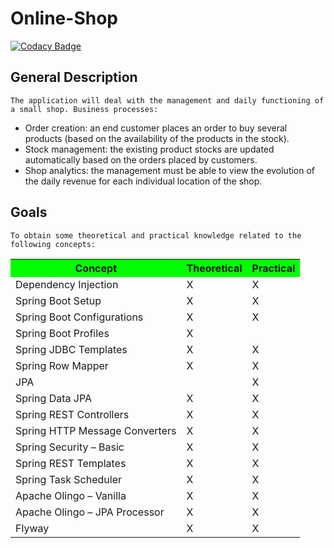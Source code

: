 
# Online-Shop

[![Codacy Badge](https://api.codacy.com/project/badge/Grade/caca21a198734a6891b2e3a42c724211)](https://app.codacy.com/app/Spetrut/Shop?utm_source=github.com&utm_medium=referral&utm_content=Spetrut/Shop&utm_campaign=Badge_Grade_Dashboard)

## General Description
```
The application will deal with the management and daily functioning of a small shop. Business processes:
```
* Order creation: an end customer places an order to buy several products (based on the availability of the products in the stock).</br>
* Stock management: the existing product stocks are updated automatically based on the orders placed by customers.</br>
* Shop analytics: the management must be able to view the evolution of the daily revenue for each individual location of the shop.</br>


## Goals
```
To obtain some theoretical and practical knowledge related to the following concepts:
```
<table   >
  <tr bgcolor="#00ff00">
    <th bgcolor="#00ff00" >Concept</th>
    <th >Theoretical</th> 
    <th>Practical</th>
  </tr>
  <tr>
    <td>Dependency Injection</td>
    <td>X</td> 
    <td>X</td>
  </tr>
  <tr>
    <td> Spring Boot Setup  </td>
    <td>X</td> 
    <td>X</td>
  </tr>
  <tr>
    <td> Spring Boot Configurations  </td>
    <td>X</td> 
    <td>X</td>
  </tr>
    
   <tr>
    <td> Spring Boot Profiles  </td>
    <td>X</td> 
    <td> </td>
  </tr>
  
  <tr>
    <td> Spring JDBC Templates  </td>
    <td>X</td> 
    <td>X </td>
  </tr>
  
   <tr>
    <td> Spring Row Mapper  </td>
    <td>X</td> 
    <td>X</td>
  </tr>
  
   <tr>
    <td> JPA </td>
    <td> </td>
    <td>X</td>
  </tr>
   <tr>
    <td> Spring Data JPA</td>
    <td>X </td>
    <td>X </td>
  </tr>
  
  <tr>
    <td> Spring REST Controllers</td>
    <td>X</td>
    <td>X</td>
  </tr>
  
   <tr>
    <td> Spring HTTP Message Converters</td>
    <td>X</td>
    <td>X</td>
  </tr>
   <tr>
    <td>Spring Security – Basic</td>
    <td>X</td>
    <td>X</td>
  </tr>
  
   <tr>
    <td>Spring REST Templates</td>
    <td>X</td>
    <td>X</td>
  </tr>
    <tr>
    <td>Spring Task Scheduler</td>
    <td>X</td>
    <td>X</td>
  </tr>
  
   <tr>
    <td>Apache Olingo – Vanilla </td>
    <td>X</td>
    <td>X</td>
  </tr>
  <tr>
    <td>Apache Olingo – JPA Processor </td>
    <td>X</td>
    <td>X</td>
  </tr>
  
   <tr>
    <td>Flyway </td>
    <td>X</td>
    <td>X</td>
  </tr>
  
  
  
  
</table>
</body>
</html>

